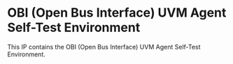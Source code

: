 # OBI (Open Bus Interface) UVM Agent Self-Test Environment
This IP contains the OBI (Open Bus Interface) UVM Agent Self-Test Environment.
